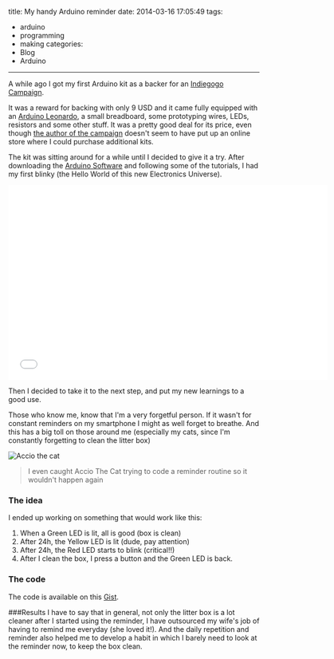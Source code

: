 title: My handy Arduino reminder
date: 2014-03-16 17:05:49
tags:
 - arduino
 - programming
 - making
categories:
 - Blog
 - Arduino
---
A while ago I got my first Arduino kit as a backer for an [Indiegogo Campaign](http://www.indiegogo.com).

<!-- more -->

It was a reward for backing with only 9 USD and it came fully equipped with an [Arduino Leonardo](http://arduino.cc/en/Main/ArduinoBoardLeonardo#.UyWnhGRDsb4), a small breadboard, some prototyping wires, LEDs, resistors and some other stuff. It was a pretty good deal for its price, even though [the author of the campaign](http://borderlesselectronics.org/) doesn't seem to have put up an online store where I could purchase additional kits.

The kit was sitting around for a while until I decided to give it a try. After downloading the [Arduino Software](http://arduino.cc/en/Main/Software#.UyWqUGRDsb4) and following some of the tutorials, I had my first blinky (the Hello World of this new Electronics Universe).

<iframe width="640" height="390" src="//www.youtube.com/embed/lhIH2LDgSmQ" frameborder="0" allowfullscreen></iframe>


Then I decided to take it to the next step, and put my new learnings to a good use.

Those who know me, know that I'm a very forgetful person. If it wasn't for constant reminders on my smartphone I might as well forget to breathe. And this has a big toll on those around me (especially my cats, since I'm constantly forgetting to clean the litter box)

![Accio the cat](./accio.jpg)
> I even caught Accio The Cat trying to code a reminder routine so it wouldn't happen again

### The idea
I ended up working on something that would work like this:

1. When a Green LED is lit, all is good (box is clean)
2. After 24h, the Yellow LED is lit (dude, pay attention)
3. After 24h, the Red LED starts to blink (critical!!)
4. After I clean the box, I press a button and the Green LED is back.

### The code
 The code is available on this [Gist](https://gist.github.com/edgarjcfn/9583750.js).

###Results
I have to say that in general, not only the litter box is a lot cleaner after I started using the reminder, I have outsourced my wife's job of having to remind me everyday (she loved it!). And the daily repetition and reminder also helped me to develop a habit in which I barely need to look at the reminder now, to keep the box clean.
